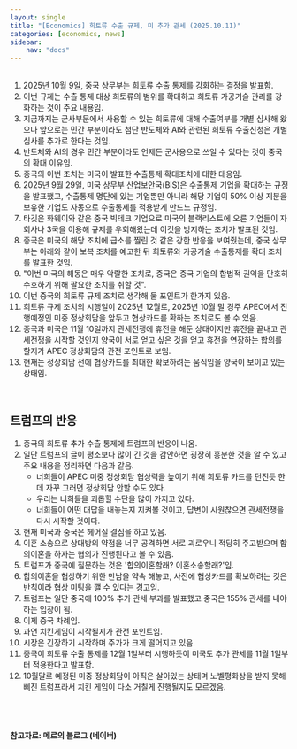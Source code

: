 ```yaml
---
layout: single
title: "[Economics] 희토류 수출 규제, 미 추가 관세 (2025.10.11)"
categories: [economics, news]
sidebar:
    nav: "docs"
---
```


## 
1. 2025년 10월 9일, 중국 상무부는 희토류 수출 통제를 강화하는 결정을 발표함.
1. 이번 규제는 수출 통제 대상 희토류의 범위를 확대하고 희토류 가공기술 관리를 강화하는 것이 주요 내용임.
1. 지금까지는 군사부문에서 사용할 수 있는 희토류에 대해 수출여부를 개별 심사해 왔으나 앞으로는 민간 부분이라도 첨단 반도체와 AI와 관련된 희토류 수출신청은 개별심사를 추가로 한다는 것임.
1. 반도체와 AI의 경우 민간 부분이라도 언제든 군사용으로 쓰일 수 있다는 것이 중국의 확대 이유임.
1. 중국의 이번 조치는 미국이 발표한 수출통제 확대조치에 대한 대응임.
1. 2025년 9월 29일, 미국 상무부 산업보안국(BIS)은 수출통제 기업을 확대하는 규정을 발표했고, 수출통제 명단에 있는 기업뿐만 아니라 해당 기업이 50% 이상 지분을 보유한 기업도 자동으로 수출통제를 적용받게 만드느 규정임.
1. 타깃은 화웨이와 같은 중국 빅테크 기업으로 미국의 블랙리스트에 오른 기업들이 자회사나 3국을 이용해 규제를 우회해왔는데 이것을 방지하는 조치가 발표된 것임.
1. 중국은 미국의 해당 조치에 급소를 찔린 것 같은 강한 반응을 보여줬는데, 중국 상무부는 아래와 같이 보복 조치를 예고한 뒤 희토류와 가공기술 수출통제를 확대 조치를 발표한 것임.
1. "이번 미국의 해동은 매우 악랄한 조치로, 중국은 중국 기업의 합법적 권익을 단호히 수호하기 위해 팔요한 조치를 취할 것".
1. 이번 중국의 희토류 규제 조치로 생각해 둘 포인트가 한가지 있음.
1. 희토류 규제 조치의 시행일이 2025년 12월로, 2025년 10월 말 경주 APEC에서 진행예정인 미중 정상회담을 앞두고 협상카드를 확하는 조치로도 볼 수 있음.
1. 중국과 미국은 11월 10일까지 관세전쟁에 휴전을 해둔 상태이지만 휴전을 끝내고 관세전쟁을 시작할 것인지 양국이 서로 얻고 싶은 것을 얻고 휴전을 연장하는 합의를 할지가 APEC 정상회담의 관전 포인트로 보임.
1. 현재는 정상회담 전에 협상카드를 최대한 확보하려는 움직임을 양국이 보이고 있는 상태임.

<br/>

## 트럼프의 반응
1. 중국의 희토류 추가 수출 통제에 트럼프의 반응이 나옴.
1. 일단 트럼프의 글이 평소보다 많이 긴 것을 감안하면 굉장히 흥분한 것을 알 수 있고 주요 내용을 정리하면 다음과 같음.
    - 너희들이 APEC 미중 정상회담 협상력을 높이기 위해 희토류 카드를 던진듯 한데 자꾸 그러면 정상회담 안할 수도 있다.
    - 우리는 너희들을 괴롭힐 수단을 많이 가지고 있다.
    - 너희들이 어떤 대답을 내놓는지 지켜볼 것이고, 답변이 시원찮으면 관세전쟁을 다시 시작할 것이다.
1. 현재 미국과 중국은 헤어질 결심을 하고 있음.
1. 이혼 소송으로 상대방의 약점을 너무 공격하면 서로 괴로우니 적당히 주고받으며 합의이혼을 하자는 협의가 진행된다고 볼 수 있음.
1. 트럼프가 중국에 질문하는 것은 '합의이혼할래? 이혼소송할래?'임.
1. 합의이혼을 협상하기 위한 만남을 약속 해놓고, 사전에 협상카드를 확보하려는 것은 반칙이라 협상 미팅을 깰 수 있다는 경고임.
1. 트럼프는 일단 중국에 100% 추가 관세 부과를 발표했고 중국은 155% 관세를 내야 하는 입장이 됨.
1. 이제 중국 차례임.
1. 과연 치킨게임이 시작될지가 관전 포인트임.
1. 시장은 긴장하기 시작하며 주가가 크게 떨어지고 있음.
1. 중국이 희토류 수출 통제를 12월 1일부터 시행하듯이 미국도 추가 관세를 11월 1일부터 적용한다고 발표함.
1. 10월말로 예정된 미중 정상회담이 아직은 살아있는 상태며 노벨평화상을 받지 못해 삐진 트럼프라서 치킨 게임이 다소 거칠게 진행될지도 모르겠음.



<br/>
<br/>

#### 참고자료: 메르의 블로그 (네이버)
